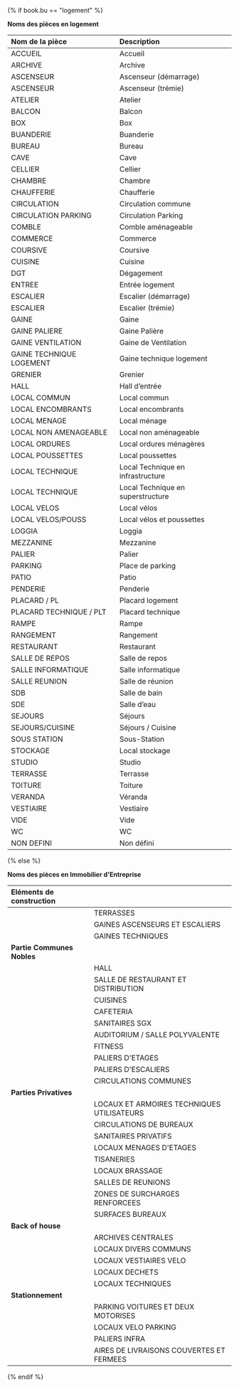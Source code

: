 {% if book.bu == "logement" %}

**Noms des pièces en logement**

**Nom de la pièce**|**Description**
:--- | :---
ACCUEIL|Accueil
ARCHIVE|Archive
ASCENSEUR|Ascenseur (démarrage)
ASCENSEUR|Ascenseur (trémie)
ATELIER|Atelier
BALCON|Balcon
BOX|Box
BUANDERIE|Buanderie
BUREAU|Bureau
CAVE|Cave
CELLIER|Cellier
CHAMBRE|Chambre
CHAUFFERIE|Chaufferie
CIRCULATION|Circulation commune
CIRCULATION PARKING|Circulation Parking
COMBLE|Comble aménageable
COMMERCE|Commerce
COURSIVE|Coursive
CUISINE|Cuisine
DGT|Dégagement
ENTREE|Entrée logement
ESCALIER|Escalier (démarrage)
ESCALIER|Escalier (trémie)
GAINE|Gaine
GAINE PALIERE|Gaine Palière
GAINE VENTILATION|Gaine de Ventilation
GAINE  TECHNIQUE LOGEMENT|Gaine technique logement
GRENIER|Grenier
HALL|Hall d’entrée
LOCAL COMMUN|Local commun
LOCAL  ENCOMBRANTS|Local encombrants
LOCAL MENAGE|Local ménage
LOCAL NON AMENAGEABLE|Local non aménageable
LOCAL ORDURES|Local ordures ménagères
LOCAL POUSSETTES|Local poussettes
LOCAL  TECHNIQUE|Local Technique en infrastructure
LOCAL  TECHNIQUE|Local Technique en superstructure
LOCAL VELOS|Local vélos
LOCAL VELOS/POUSS|Local vélos et poussettes
LOGGIA|Loggia
MEZZANINE|Mezzanine
PALIER|Palier
PARKING|Place de parking
PATIO|Patio
PENDERIE|Penderie
PLACARD / PL|Placard logement
PLACARD TECHNIQUE / PLT|Placard technique
RAMPE|Rampe
RANGEMENT|Rangement
RESTAURANT|Restaurant
SALLE DE REPOS|Salle de repos
SALLE INFORMATIQUE|Salle informatique
SALLE REUNION|Salle de réunion
SDB|Salle de bain
SDE|Salle d’eau
SEJOURS|Séjours
SEJOURS/CUISINE|Séjours / Cuisine
SOUS STATION|Sous-Station
STOCKAGE|Local stockage
STUDIO|Studio
TERRASSE|Terrasse
TOITURE|Toiture
VERANDA|Véranda
VESTIAIRE|Vestiaire
VIDE|Vide
WC|WC
NON DEFINI|Non défini



{% else %}

**Noms des pièces en Immobilier d'Entreprise**

| **Eléments de construction** |  |
| :--- | :--- |
|  | TERRASSES |
|  | GAINES ASCENSEURS ET ESCALIERS |
|  | GAINES TECHNIQUES |
| **Partie Communes Nobles** |  |
|  | HALL |
|  | SALLE DE RESTAURANT ET DISTRIBUTION |
|  | CUISINES |
|  | CAFETERIA |
|  | SANITAIRES SGX |
|  | AUDITORIUM / SALLE POLYVALENTE |
|  | FITNESS |
|  | PALIERS D'ETAGES |
|  | PALIERS D'ESCALIERS |
|  | CIRCULATIONS COMMUNES |
| **Parties Privatives** |  |
|  | LOCAUX ET ARMOIRES TECHNIQUES UTILISATEURS |
|  | CIRCULATIONS DE BUREAUX |
|  | SANITAIRES PRIVATIFS |
|  | LOCAUX MENAGES D'ETAGES |
|  | TISANERIES |
|  | LOCAUX BRASSAGE |
|  | SALLES DE REUNIONS |
|  | ZONES DE SURCHARGES RENFORCEES |
|  | SURFACES BUREAUX |
| **Back of house** |  |
|  | ARCHIVES CENTRALES |
|  | LOCAUX DIVERS COMMUNS |
|  | LOCAUX VESTIAIRES VELO |
|  | LOCAUX DECHETS |
|  | LOCAUX TECHNIQUES |
| **Stationnement** |  |
|  | PARKING VOITURES ET DEUX MOTORISES |
|  | LOCAUX VELO PARKING |
|  | PALIERS INFRA |
|  | AIRES DE LIVRAISONS COUVERTES ET FERMEES |

{% endif %}

